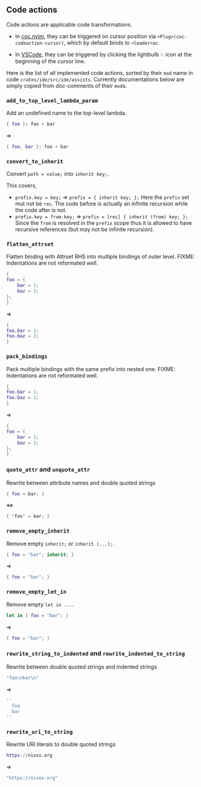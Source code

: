 ## Code actions

Code actions are applicable code transformations.

- In [coc.nvim], they can be triggered on cursor position via `<Plug>(coc-codeaction-cursor)`,
which by default binds to `<leader>ac`.

[coc.nvim]: https://github.com/neoclide/coc.nvim

- In [VSCode], they can be triggered by clicking the lightbulb :bulb: icon
  at the beginning of the cursor line.

[VSCode]: https://code.visualstudio.com/

Here is the list of all implemented code actions, sorted by their `mod` name in code
`crates/ide/src/ide/assists`.
Currently documentations below are simply copied from doc-comments of their `mod`s.

### `add_to_top_level_lambda_param`

Add an undefined name to the top-level lambda.

```nix
{ foo }: foo + bar
```
=>
```nix
{ foo, bar }: foo + bar
```

### `convert_to_inherit`

Convert `path = value;` into `inherit key;`.

This covers,
- `prefix.key = key;` => `prefix = { inherit key; };`
Here the `prefix` set mut not be `rec`. The code before is actually
an infinite recursion while the code after is not.
- `prefix.key = from.key;` => `prefix = [rec] { inherit (from) key; };`
Since the `from` is resolved in the `prefix` scope thus
it is allowed to have recursive references (but may not be infinite recursion).

### `flatten_attrset`

Flatten binding with Attrset RHS into multiple bindings of outer level.
FIXME: Indentations are not reformated well.

```nix
{
foo = {
    bar = 1;
    baz = 2;
};
}
```
=>
```nix
{
foo.bar = 1;
foo.baz = 2;
}
```

### `pack_bindings`

Pack multiple bindings with the same prefix into nested one.
FIXME: Indentations are not reformated well.

```nix
{
foo.bar = 1;
foo.baz = 2;
}
```
=>
```nix
{
foo = {
    bar = 1;
    baz = 2;
};
}
```

### `quote_attr` and `unquote_attr`

Rewrite between attribute names and double quoted strings
```nix
{ foo = bar; }
```
<=>
```nix
{ "foo" = bar; }
```

### `remove_empty_inherit`

Remove empty `inherit;` or `inherit (...);`.

```nix
{ foo = "bar"; inherit; }
```
=>
```nix
{ foo = "bar"; }
```

### `remove_empty_let_in`

Remove empty `let in ...`.
```nix
let in { foo = "bar"; }
```
=>
```nix
{ foo = "bar"; }
```

### `rewrite_string_to_indented` and `rewrite_indented_to_string`

Rewrite between double quoted strings and indented strings

```nix
"foo\nbar\n"
```
=>
```nix
''
  foo
  bar
''
```

### `rewrite_uri_to_string`

Rewrite URI literals to double quoted strings
```nix
https://nixos.org
```
=>
```nix
"https://nixos.org"
```

